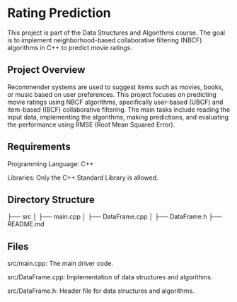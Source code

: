 # Rating Prediction
This project is part of the Data Structures and Algorithms course. The goal is to implement neighborhood-based collaborative filtering (NBCF) algorithms in C++ to predict movie ratings.

## Project Overview

Recommender systems are used to suggest items such as movies, books, or music based on user preferences. This project focuses on predicting movie ratings using NBCF algorithms, specifically user-based (UBCF) and item-based (IBCF) collaborative filtering. The main tasks include reading the input data, implementing the algorithms, making predictions, and evaluating the performance using RMSE (Root Mean Squared Error).

## Requirements

Programming Language: C++

Libraries: Only the C++ Standard Library is allowed.

## Directory Structure

├── src
│ ├── main.cpp
│ ├── DataFrame.cpp
│ ├── DataFrame.h
├── README.md

## Files

src/main.cpp: The main driver code.

src/DataFrame.cpp: Implementation of data structures and algorithms.

src/DataFrame.h: Header file for data structures and algorithms.
